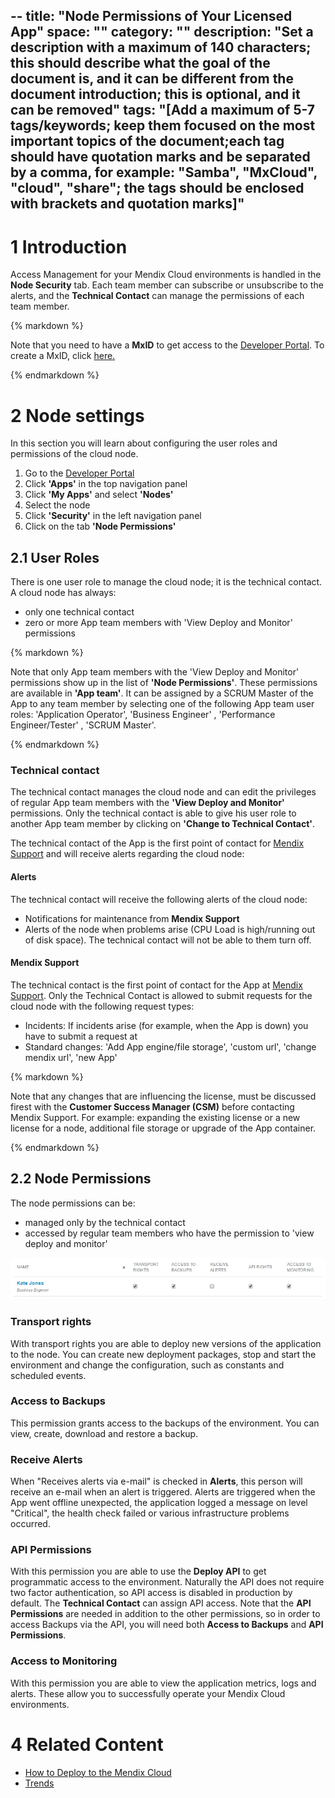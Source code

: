 --
title: "Node Permissions of Your Licensed App"
space: ""
category: ""
description: "Set a description with a maximum of 140 characters; this should describe what the goal of the document is, and it can be different from the document introduction; this is optional, and it can be removed"
tags: "[Add a maximum of 5-7 tags/keywords; keep them focused on the most important topics of the document;each tag should have quotation marks and be separated by a comma, for example: "Samba", "MxCloud", "cloud", "share"; the tags should be enclosed with brackets and quotation marks]"
---

# 1 Introduction

Access Management for your Mendix Cloud environments is handled in the **Node Security** tab. Each team member can subscribe or unsubscribe to the alerts, and the **Technical Contact** can manage the permissions of each team member.

<div class="alert alert-info">{% markdown %}

Note that you need to have a **MxID** to get access to the [Developer Portal](http://home.mendix.com). To create a MxID, click [here.](https://developers.mendix.com/start-for-free/)

{% endmarkdown %}</div>


# 2 Node settings

In this section you will learn about configuring the user roles and permissions of the cloud node.

1.  Go to the [Developer Portal](http://home.mendix.com)
2.  Click **'Apps'** in the top navigation panel
3.  Click **'My Apps'** and select **'Nodes'**
4.  Select the node
5.  Click **'Security'** in the left navigation panel
6.  Click on the tab **'Node Permissions'** 

## 2.1 User Roles

There is one user role to manage the cloud node; it is the technical contact. 
A cloud node has always:
*   only one technical contact
*   zero or more App team members with 'View Deploy and Monitor' permissions

<div class="alert alert-info">{% markdown %}

Note that only App team members with the 'View Deploy and Monitor' permissions show up in the list of **'Node Permissions'**. These permissions are available in **'App team'**. It can be assigned by a SCRUM Master of the App to any team member by selecting one of the following App team user roles: 'Application Operator', 'Business Engineer' , 'Performance Engineer/Tester' , 'SCRUM Master'. 

{% endmarkdown %}</div>

### Technical contact

The technical contact manages the cloud node and can edit the privileges of regular App team members with the **'View Deploy and Monitor'** permissions. Only the technical contact is able to give his user role to another App team member by clicking on **'Change to Technical Contact'**.

The technical contact of the App is the first point of contact for [Mendix Support](www.support.mendix.com) and will receive alerts regarding the cloud node:

#### Alerts

The technical contact will receive the following alerts of the cloud node:
*   Notifications for maintenance from **Mendix Support**
*   Alerts of the node when problems arise (CPU Load is high/running out of disk space). The technical contact will not be able to them turn off.


#### Mendix Support

The technical contact is the first point of contact for the App at [Mendix Support](www.support.mendix.com). Only the Technical Contact is allowed to submit requests for the cloud node with the following request types:

*   Incidents: If incidents arise (for example, when the App is down) you have to submit a request at 
*   Standard changes: 'Add App engine/file storage', 'custom url', 'change mendix url', 'new App'

<div class="alert alert-warning">{% markdown %}

Note that any changes that are influencing the license, must be discussed firest with the **Customer Success Manager (CSM)** before contacting Mendix Support. 
For example: expanding the existing license or a new license for a node, additional file storage or upgrade of the App container.

{% endmarkdown %}</div>

## 2.2 Node Permissions 

The node permissions can be:

*   managed only by the technical contact
*   accessed by regular team members who have the permission to 'view deploy and monitor'

![](attachments/settings/nodepermission.jpg)

### Transport rights

With transport rights you are able to deploy new versions of the application to the node. You can create new deployment packages, stop and start the environment and change the configuration, such as constants and scheduled events.

### Access to Backups

This permission grants access to the backups of the environment. You can view, create, download and restore a backup.

### Receive Alerts

When "Receives alerts via e-mail" is checked in **Alerts**, this person will receive an e-mail when an alert is triggered. Alerts are triggered when the App went offline unexpected, the application logged a message on level "Critical", the health check failed or various infrastructure problems occurred.

### API Permissions

With this permission you are able to use the **Deploy API** to get programmatic access to the environment. Naturally the API does not require two factor authentication, so API access is disabled in production by default. The **Technical Contact** can assign API access. Note that the **API Permissions** are needed in addition to the other permissions, so in order to access Backups via the API, you will need both **Access to Backups** and **API Permissions**.

### Access to Monitoring

With this permission you are able to view the application metrics, logs and alerts. These allow you to successfully operate your Mendix Cloud environments.


# 4 Related Content
*   [How to Deploy to the Mendix Cloud](deploying-to-the-cloud)
*   [Trends](/mendixcloud/trends)
